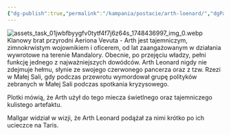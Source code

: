```yaml
---
{"dg-publish":true,"permalink":"/kampania/postacie/arth-loenard/","dgPassFrontmatter":true}
---
```


![assets_task_01jwbfbyygfv0tytf4f7j6z64s_1748436997_img_0.webp](/img/user/6%20Obrazy/assets_task_01jwbfbyygfv0tytf4f7j6z64s_1748436997_img_0.webp)
Klanowy brat przyrodni Aeriona Vevuta - Arth jest tajemniczym, zimnokrwistym wojownikiem i oficerem, od lat zaangażowanym w działania wywrotowe na terenie Mandalory. Obecnie, po przejęciu władzy, pełni funkcję jednego z najważniejszych dowódców. Arth Leonard nigdy nie zdejmuje hełmu, słynie ze swojego czerwonego pancerza oraz z tzw. Rzezi w Małej Sali, gdy podczas przewrotu wymordował grupę polityków zebranych w Małej Sali podczas spotkania kryzysowego.

Plotki mówią, że Arth użył do tego miecza świetlnego oraz tajemniczego kulistego artefaktu.

Mallgar widział w wizji, że Arth Leonard podążał za nimi krótko po ich ucieczce na Taris.